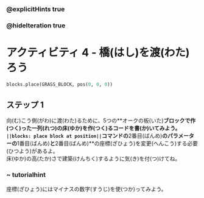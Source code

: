 ### @explicitHints true
### @hideIteration true 
# アクティビティ 4 - 橋(はし)を渡(わた)ろう

```python
blocks.place(GRASS_BLOCK, pos(0, 0, 0))
```

## ステップ 1
向(む)こう側(がわ)に渡(わた)るために、5つの**オークの板(いた)**ブロックで作(つく)った一列(れつ)の床(ゆか)を作(つく)るコードを書(か)いてみよう。<br>
`||blocks: place block at position||`コマンドの**2番目(ばんめ)**のパラメーターの**1番目(ばんめ)**と**2番目(ばんめ)**の座標(ざひょう)を変更(へんこう)する必要(ひつよう)があるよ。<br>
床(ゆか)の高(たか)さで建築(けんちく)するように気(き)を付(つ)けてね。
### ~ tutorialhint 
座標(ざひょう)にはマイナスの数字(すうじ)を使(つか)ってみよう。